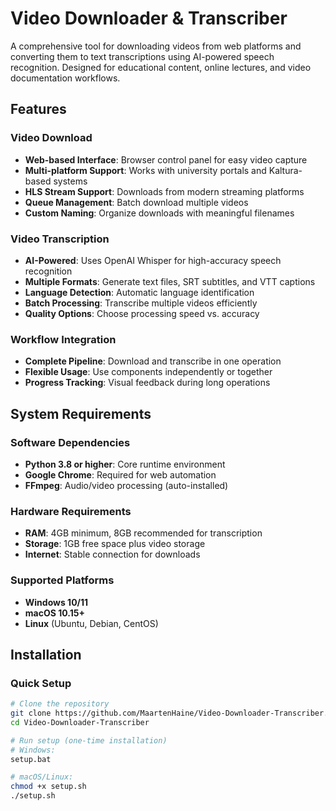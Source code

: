# Video Downloader & Transcriber

A comprehensive tool for downloading videos from web platforms and converting them to text transcriptions using AI-powered speech recognition. Designed for educational content, online lectures, and video documentation workflows.

## Features

### Video Download
- **Web-based Interface**: Browser control panel for easy video capture
- **Multi-platform Support**: Works with university portals and Kaltura-based systems
- **HLS Stream Support**: Downloads from modern streaming platforms
- **Queue Management**: Batch download multiple videos
- **Custom Naming**: Organize downloads with meaningful filenames

### Video Transcription
- **AI-Powered**: Uses OpenAI Whisper for high-accuracy speech recognition
- **Multiple Formats**: Generate text files, SRT subtitles, and VTT captions
- **Language Detection**: Automatic language identification
- **Batch Processing**: Transcribe multiple videos efficiently
- **Quality Options**: Choose processing speed vs. accuracy

### Workflow Integration
- **Complete Pipeline**: Download and transcribe in one operation
- **Flexible Usage**: Use components independently or together
- **Progress Tracking**: Visual feedback during long operations

## System Requirements

### Software Dependencies
- **Python 3.8 or higher**: Core runtime environment
- **Google Chrome**: Required for web automation
- **FFmpeg**: Audio/video processing (auto-installed)

### Hardware Requirements
- **RAM**: 4GB minimum, 8GB recommended for transcription
- **Storage**: 1GB free space plus video storage
- **Internet**: Stable connection for downloads

### Supported Platforms
- **Windows 10/11**
- **macOS 10.15+**
- **Linux** (Ubuntu, Debian, CentOS)

## Installation

### Quick Setup

```bash
# Clone the repository
git clone https://github.com/MaartenHaine/Video-Downloader-Transcriber.git
cd Video-Downloader-Transcriber

# Run setup (one-time installation)
# Windows:
setup.bat

# macOS/Linux:
chmod +x setup.sh
./setup.sh
